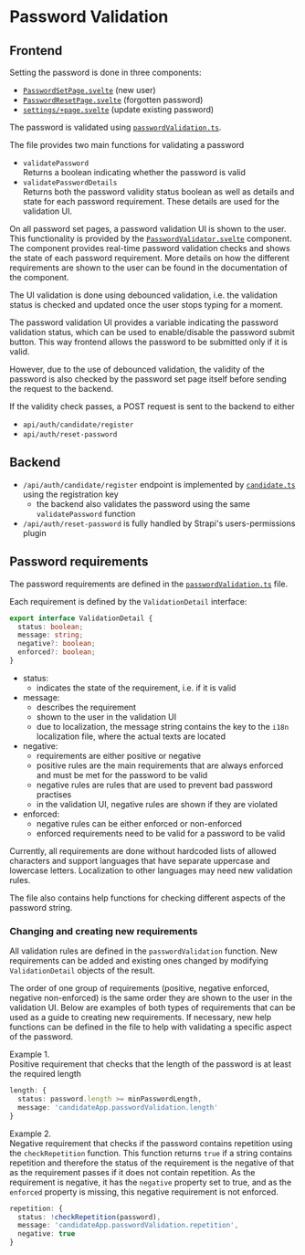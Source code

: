 # Password Validation

## Frontend

Setting the password is done in three components:

- [`PasswordSetPage.svelte`](/frontend/src/routes/candidate/register/PasswordSetPage.svelte) (new user)
- [`PasswordResetPage.svelte`](/frontend/src/routes/candidate/password-reset/PasswordResetPage.svelte) (forgotten password)
- [`settings/+page.svelte`](/frontend/src/routes/candidate/(protected)/settings/+page.svelte) (update existing password)

The password is validated using [`passwordValidation.ts`](/vaa-app-shared/utils/passwordValidation.ts).

The file provides two main functions for validating a password

- `validatePassword`  
  Returns a boolean indicating whether the password is valid
- `validatePasswordDetails`  
  Returns both the password validity status boolean as well as details and state for each password requirement. These details are used for the validation UI.

On all password set pages, a password validation UI is shown to the user.
This functionality is provided by the [`PasswordValidator.svelte`](/frontend/src/lib/components/passwordValidator/PasswordValidator.svelte) component.
The component provides real-time password validation checks and shows the state of each password requirement.
More details on how the different requirements are shown to the user can be found in the documentation of the component.

The UI validation is done using debounced validation, i.e. the validation status is checked and updated once the user stops typing for a moment.

The password validation UI provides a variable indicating the password validation status, which can be used to enable/disable the password submit button. This way frontend allows the password to be submitted only if it is valid.

However, due to the use of debounced validation, the validity of the password is also checked by the password set page itself before sending the request to the backend.

If the validity check passes, a POST request is sent to the backend to either

- `api/auth/candidate/register`
- `api/auth/reset-password`

## Backend

- `/api/auth/candidate/register` endpoint is implemented by [`candidate.ts`](/backend/vaa-strapi/src/extensions/users-permissions/controllers/candidate.ts) using the registration key
  - the backend also validates the password using the same `validatePassword` function
- `/api/auth/reset-password` is fully handled by Strapi's users-permissions plugin

## Password requirements

The password requirements are defined in the [`passwordValidation.ts`](/vaa-app-shared/utils/passwordValidation.ts) file.

Each requirement is defined by the `ValidationDetail` interface:

```ts
export interface ValidationDetail {
  status: boolean;
  message: string;
  negative?: boolean;
  enforced?: boolean;
}
```

- status:
  - indicates the state of the requirement, i.e. if it is valid
- message:
  - describes the requirement
  - shown to the user in the validation UI
  - due to localization, the message string contains the key to the `i18n` localization file, where the actual texts are located
- negative:
  - requirements are either positive or negative
  - positive rules are the main requirements that are always enforced and must be met for the password to be valid
  - negative rules are rules that are used to prevent bad password practises
  - in the validation UI, negative rules are shown if they are violated
- enforced:
  - negative rules can be either enforced or non-enforced
  - enforced requirements need to be valid for a password to be valid

Currently, all requirements are done without hardcoded lists of allowed characters and support languages that have separate uppercase and lowercase letters. Localization to other languages may need new validation rules.

The file also contains help functions for checking different aspects of the password string.

### Changing and creating new requirements

All validation rules are defined in the `passwordValidation` function. New requirements can be added and existing ones changed by modifying `ValidationDetail` objects of the result.

The order of one group of requirements (positive, negative enforced, negative non-enforced) is the same order they are shown to the user in the validation UI.
Below are examples of both types of requirements that can be used as a guide to creating new requirements. If necessary, new help functions can be defined in the file to help with validating a specific aspect of the password.

Example 1.  
Positive requirement that checks that the length of the password is at least the required length

```ts
length: {
  status: password.length >= minPasswordLength,
  message: 'candidateApp.passwordValidation.length'
}
```

Example 2.  
Negative requirement that checks if the password contains repetition using the `checkRepetition` function. This function returns `true` if a string contains repetition and therefore the status of the requirement is the negative of that as the requirement passes if it does not contain repetition.
As the requirement is negative, it has the `negative` property set to true, and as the `enforced` property is missing, this negative requirement is not enforced.

```ts
repetition: {
  status: !checkRepetition(password),
  message: 'candidateApp.passwordValidation.repetition',
  negative: true
}
```
